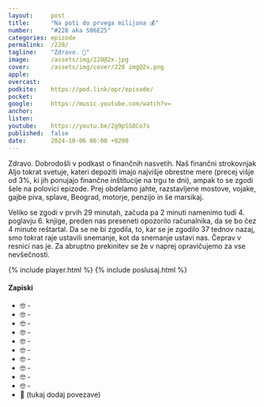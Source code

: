 ```yaml
---
layout: 	post
title:  	"Na poti do prvega milijona 💰"
number: 	"#228 aka S06E25"
categories:	epizode
permalink:	/228/
tagline: 	"Zdravo. 🚨"
image:		/assets/img/228@2x.jpg
cover:		/assets/img/cover/228 img@2x.png
apple:		
overcast:	
podkite:	https://pod.link/opr/episode/
pocket:		
google:		https://music.youtube.com/watch?v=
anchor:		
listen:		
youtube:	https://youtu.be/2g9pSSOCo7s
published:	false
date: 		2024-10-06 06:00 +0200
---
```


Zdravo. Dobrodošli v podkast o finančnih nasvetih. Naš finančni strokovnjak Aljo tokrat svetuje, kateri depoziti imajo najvišje obrestne mere (precej višje od 3%, ki jih ponujajo finančne inštitucije na trgu te dni), ampak to se zgodi šele na polovici epizode. Prej obdelamo jahte, razstavljene mostove, vojake, gajbe piva, splave, Beograd, motorje, penzijo in še marsikaj. 

Veliko se zgodi v prvih 29 minutah, začuda pa 2 minuti namenimo tudi 4. poglavju 6. knjige, preden nas preseneti opozorilo računalnika, da se bo čez 4 minute reštartal. Da se ne bi zgodila, to, kar se je zgodilo 37 tednov nazaj, smo tokrat raje ustavili snemanje, kot da snemanje ustavi nas. Čeprav v resnici nas je. Za abruptno prekinitev se že v naprej opravičujemo za vse nevšečnosti. 

{% include player.html %}
{% include poslusaj.html %}

<!--break-->

#### Zapiski

- 🤓 []() - 
- 🤓 []() - 
- 🤓 []() - 
- 🤓 []() - 
- 🤓 []() - 
- 🤓 []() - 
- 🤓 []() - 
- 🤓 []() - 
- 🤓 []() - 
- 🤓 []() - 
- 🔗 (tukaj dodaj povezave)